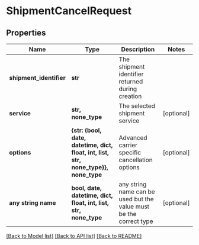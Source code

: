 # ShipmentCancelRequest


## Properties
Name | Type | Description | Notes
------------ | ------------- | ------------- | -------------
**shipment_identifier** | **str** | The shipment identifier returned during creation | 
**service** | **str, none_type** | The selected shipment service | [optional] 
**options** | **{str: (bool, date, datetime, dict, float, int, list, str, none_type)}, none_type** | Advanced carrier specific cancellation options | [optional] 
**any string name** | **bool, date, datetime, dict, float, int, list, str, none_type** | any string name can be used but the value must be the correct type | [optional]

[[Back to Model list]](../README.md#documentation-for-models) [[Back to API list]](../README.md#documentation-for-api-endpoints) [[Back to README]](../README.md)


